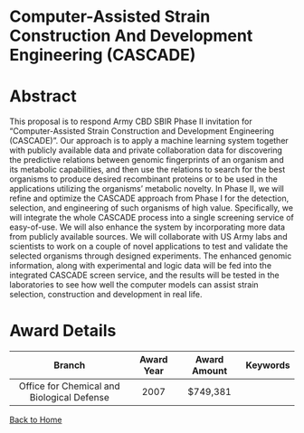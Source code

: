 
Computer-Assisted Strain Construction And Development Engineering (CASCADE)
===========================================================================

# Abstract


This proposal is to respond Army CBD SBIR Phase II invitation for “Computer-Assisted Strain Construction and Development Engineering (CASCADE)”. Our approach is to apply a machine learning system together with publicly available data and private collaboration data for discovering the predictive relations between genomic fingerprints of an organism and its metabolic capabilities, and then use the relations to search for the best organisms to produce desired recombinant proteins or to be used in the applications utilizing the organisms’ metabolic novelty. In Phase II, we will refine and optimize the CASCADE approach from Phase I for the detection, selection, and engineering of such organisms of high value. Specifically, we will integrate the whole CASCADE process into a single screening service of easy-of-use. We will also enhance the system by incorporating more data from publicly available sources. We will collaborate with US Army labs and scientists to work on a couple of novel applications to test and validate the selected organisms through designed experiments. The enhanced genomic information, along with experimental and logic data will be fed into the integrated CASCADE screen service, and the results will be tested in the laboratories to see how well the computer models can assist strain selection, construction and development in real life.  

# Award Details

|Branch|Award Year|Award Amount|Keywords|
| :---: | :---: | :---: | :---: |
|Office for Chemical and Biological Defense|2007|$749,381||
  
  


[Back to Home](https://github.com/chrischow/dod_sbir_awards#1172)